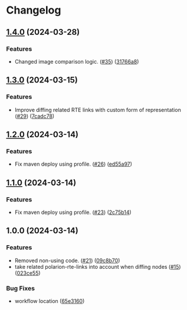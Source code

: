 # Changelog

## [1.4.0](https://github.com/SchweizerischeBundesbahnen/html5diff/compare/v1.3.0...v1.4.0) (2024-03-28)


### Features

* Changed image comparison logic. ([#35](https://github.com/SchweizerischeBundesbahnen/html5diff/issues/35)) ([31766a8](https://github.com/SchweizerischeBundesbahnen/html5diff/commit/31766a8b4729d62587ed9a30c304f242ad9442d6))

## [1.3.0](https://github.com/SchweizerischeBundesbahnen/html5diff/compare/v1.2.0...v1.3.0) (2024-03-15)


### Features

* Improve diffing related RTE links with custom form of representation ([#29](https://github.com/SchweizerischeBundesbahnen/html5diff/issues/29)) ([7cadc78](https://github.com/SchweizerischeBundesbahnen/html5diff/commit/7cadc7828e74008113a88742cf4780c9f77237d6))

## [1.2.0](https://github.com/SchweizerischeBundesbahnen/html5diff/compare/v1.1.0...v1.2.0) (2024-03-14)


### Features

* Fix maven deploy using profile. ([#26](https://github.com/SchweizerischeBundesbahnen/html5diff/issues/26)) ([ed55a97](https://github.com/SchweizerischeBundesbahnen/html5diff/commit/ed55a97301eea777ec8003d09a9265c35944f6c1))

## [1.1.0](https://github.com/SchweizerischeBundesbahnen/html5diff/compare/v1.0.0...v1.1.0) (2024-03-14)


### Features

* Fix maven deploy using profile. ([#23](https://github.com/SchweizerischeBundesbahnen/html5diff/issues/23)) ([2c75b14](https://github.com/SchweizerischeBundesbahnen/html5diff/commit/2c75b14aa831d15576c5bd8f4738c97cb46ddfcf))

## 1.0.0 (2024-03-14)


### Features

* Removed non-using code. ([#21](https://github.com/SchweizerischeBundesbahnen/html5diff/issues/21)) ([09c8b70](https://github.com/SchweizerischeBundesbahnen/html5diff/commit/09c8b70d6a35c89b26ede3c623a36ec0b1bc8a7c))
* take related polarion-rte-links into account when diffing nodes ([#15](https://github.com/SchweizerischeBundesbahnen/html5diff/issues/15)) ([023ce55](https://github.com/SchweizerischeBundesbahnen/html5diff/commit/023ce555be630da7de403ea1afe58a23abb50544))


### Bug Fixes

* workflow location ([65e3160](https://github.com/SchweizerischeBundesbahnen/html5diff/commit/65e316055343c6bd437257f2d5e090840ba0d31f))
